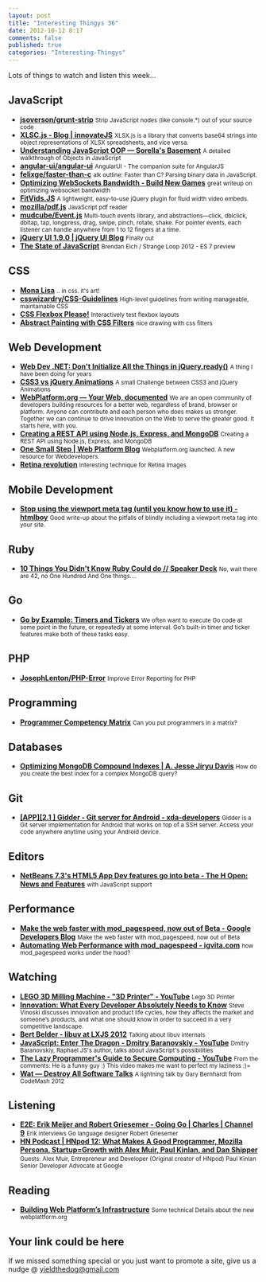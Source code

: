 ```yaml
--- 
layout: post 
title: "Interesting Thingys 36" 
date: 2012-10-12 8:17 
comments: false 
published: true 
categories: "Interesting-Thingys" 
--- 
```

Lots of things to watch and listen this week…

<!-- More -->

## JavaScript

- **[jsoverson/grunt-strip](https://github.com/jsoverson/grunt-strip)**
    <small>Strip JavaScript nodes (like console.*) out of your source code</small>
- **[XLSC.js - Blog | innovateJS](http://blog.innovatejs.com/?page_id=7)**
    <small>XLSX.js is a library that converts base64 strings into object representations of XLSX spreadsheets, and vice versa.</small>
- **[Understanding JavaScript OOP — Sorella's Basement](http://killdream.github.com/blog/2011/10/understanding-javascript-oop/)**
    <small>A detailed walkthrough of Objects in JavaScript</small>
- **[angular-ui/angular-ui](https://github.com/angular-ui/angular-ui)**
    <small>AngularUI - The companion suite for AngularJS </small>
- **[felixge/faster-than-c](https://github.com/felixge/faster-than-c)**
    <small>alk outline: Faster than C? Parsing binary data in JavaScript.</small>
- **[Optimizing WebSockets Bandwidth - Build New Games](http://buildnewgames.com/optimizing-websockets-bandwidth/)**
    <small>great writeup on optimizing websocket bandwidth</small>
- **[FitVids.JS](http://fitvidsjs.com/)**
    <small>A lightweight, easy-to-use jQuery plugin for fluid width video embeds.</small>
- **[mozilla/pdf.js](https://github.com/mozilla/pdf.js)**
    <small>JavaScript pdf reader</small>
- **[mudcube/Event.js](https://github.com/mudcube/Event.js)**
    <small>Multi-touch events library, and abstractions—click, dblclick, dbltap, tap, longpress, drag, swipe, pinch, rotate, shake. For pointer events, each listener can handle anywhere from 1 to 12 fingers at a time. </small>
- **[jQuery UI 1.9.0 | jQuery UI Blog](http://blog.jqueryui.com/2012/10/jquery-ui-1-9-0/)**
    <small>Finally out</small>
- **[The State of JavaScript](http://brendaneich.github.com/Strange-Loop-2012/#/)**
    <small>Brendan Eich / Strange Loop 2012 - ES 7 preview</small>
 
## CSS

- **[Mona Lisa](http://codepen.io/jaysalvat/pen/HaqBf)**
    <small>.. in css. it's art!</small>
- **[csswizardry/CSS-Guidelines](https://github.com/csswizardry/CSS-Guidelines)**
    <small>High-level guidelines from writing manageable, maintainable CSS</small>
- **[CSS Flexbox Please!](http://demo.agektmr.com/flexbox/)**
    <small>Interactively test flexbox layouts</small>
- **[Abstract Painting with CSS Filters](http://cssfilters.appspot.com/#/152003)**
    <small>nice drawing with css filters</small>
 
## Web Development

- **[Web Dev .NET: Don't Initialize All the Things in jQuery.ready()](http://www.elijahmanor.com/2012/10/dont-initialize-all-things-in.html)**
    <small>A thing I have been doing for years</small>
- **[CSS3 vs jQuery Animations](http://dev.opera.com/articles/view/css3-vs-jquery-animations/)**
    <small>A small Challenge between CSS3 and jQuery Animations</small>
- **[WebPlatform.org — Your Web, documented](http://www1.webplatform.org/)**
    <small>We are an open community of developers building resources for a better web, regardless of brand, browser or platform. Anyone can contribute and each person who does makes us stronger. Together we can continue to drive innovation on the Web to serve the greater good. It starts here, with you.</small>
- **[Creating a REST API using Node.js, Express, and MongoDB](http://coenraets.org/blog/2012/10/creating-a-rest-api-using-node-js-express-and-mongodb/?utm_source=rss)**
    <small>Creating a REST API using Node.js, Express, and MongoDB</small>
- **[One Small Step | Web Platform Blog](http://blog.webplatform.org/2012/10/one-small-step/)**
    <small>Webplatform.org launched. A new resource for Webdevelopers.</small>
- **[Retina revolution](http://blog.netvlies.nl/design-interactie/retina-revolution/)**
    <small>Interesting technique for Retina Images</small>
 
## Mobile Development

- **[Stop using the viewport meta tag (until you know how to use it) - htmlboy](http://blog.javierusobiaga.com/stop-using-the-viewport-tag-until-you-know-ho)**
    <small>Good write-up about the pitfalls of blindly including a viewport meta tag into your site. </small>
 
## Ruby

- **[10 Things You Didn't Know Ruby Could do // Speaker Deck](https://speakerdeck.com/u/jeg2/p/10-things-you-didnt-know-ruby-could-do)**
    <small>No, wait there are 42, no One Hundred And One things....</small>
 
## Go

- **[Go by Example: Timers and Tickers](http://mmcgrana.github.com/2012/09/go-by-example-timers-and-tickers.html)**
    <small>We often want to execute Go code at some point in the future, or repeatedly at some interval. Go’s built-in timer and ticker features make both of these tasks easy. </small>
 
## PHP

- **[JosephLenton/PHP-Error](https://github.com/JosephLenton/PHP-Error)**
    <small>Improve Error Reporting for PHP </small>
 
## Programming

- **[Programmer Competency Matrix](http://www.starling-software.com/employment/programmer-competency-matrix.html)**
    <small>Can you put programmers in a matrix?</small>
 
## Databases

- **[Optimizing MongoDB Compound Indexes | A. Jesse Jiryu Davis](http://emptysquare.net/blog/optimizing-mongodb-compound-indexes/)**
    <small>How do you create the best index for a complex MongoDB query?</small>
 
## Git

- **[[APP][2.1 ] Gidder - Git server for Android - xda-developers](http://forum.xda-developers.com/showthread.php?t=1870470)**
    <small>Gidder is a Git server implementation for Android that works on top of a SSH server. Access your code anywhere anytime using your Android device. </small>
 
## Editors

- **[NetBeans 7.3's HTML5 App Dev features go into beta - The H Open: News and Features](http://www.h-online.com/open/news/item/NetBeans-7-3-s-HTML5-App-Dev-features-go-into-beta-1723548.html)**
    <small>with JavaScript support</small>
 
## Performance

- **[Make the web faster with mod_pagespeed, now out of Beta - Google Developers Blog](http://googledevelopers.blogspot.co.at/2012/10/make-web-faster-with-modpagespeed-now.html)**
    <small>Make the web faster with mod_pagespeed, now out of Beta</small>
- **[Automating Web Performance with mod_pagespeed - igvita.com](http://www.igvita.com/2012/10/10/automating-web-performance-with-mod_pagespeed/)**
    <small>how mod_pagespeed works under the hood?</small>
 
## Watching

- **[LEGO 3D Milling Machine - "3D Printer" - YouTube](http://www.youtube.com/watch?v=pX1cO2XhMrg)**
    <small>Lego 3D Printer</small>
- **[Innovation: What Every Developer Absolutely Needs to Know](http://www.infoq.com/presentations/Innovation)**
    <small>Steve Vinoski discusses innovation and product life cycles, how they affects the market and someone’s products, and what one should know in order to succeed in a very competitive landscape. </small>
- **[Bert Belder - libuv at LXJS 2012](http://blog.nodejs.org/2012/09/30/bert-belder-libuv-lxjs-2012/)**
    <small>Talking about libuv internals</small>
- **[JavaScript: Enter The Dragon - Dmitry Baranovskiy - YouTube](http://www.youtube.com/watch?v=Trr95ij1358)**
    <small>Dmitry Baranovskiy, Raphael JS's author, talks about JavaScript's possibilities</small>
- **[The Lazy Programmer's Guide to Secure Computing - YouTube](http://www.youtube.com/watch?v=eL5o4PFuxTY)**
    <small>From the comments: He is a funny guy :) This video makes me﻿ want to perfect my laziness :)=</small>
- **[Wat — Destroy All Software Talks](https://www.destroyallsoftware.com/talks/wat)**
    <small>A lightning talk by Gary Bernhardt from CodeMash 2012</small>
 
## Listening

- **[E2E: Erik Meijer and Robert Griesemer - Going Go | Charles | Channel 9](http://channel9.msdn.com/Blogs/Charles/Erik-Meijer-and-Robert-Griesemer-Go)**
    <small>Erik interviews Go language designer Robert Griesemer</small>
- **[HN Podcast | HNpod 12: What Makes A Good Programmer, Mozilla Persona, Startup=Growth with Alex Muir, Paul Kinlan, and Dan Shipper](http://www.hnpod.com/episodes/hnpod-12-what-makes-a-good-programmer-mozilla-persona-startup-growth-with-alex-muir-paul-kinlan-and-dan-shipper)**
    <small>Guests: Alex Muir, Entrepreneur and Developer (Original creator of HNpod) Paul Kinlan Senior Developer Advocate at Google </small>
 
## Reading

- **[Building Web Platform’s Infrastructure](http://blog.webplatform.org/2012/10/building-web-platforms-infrastructure/)**
    <small>Some technical Details about the new webplattform.org</small>
 
## Your link could be here

If we missed something special or you just want to promote a site, give us a nudge @ <a href='&#109;&#97;&#105;&#108;t&#111;&#58;%7&#57;&#105;eld&#116;%68%65do%67&#64;gmail&#37;2&#69;c&#37;6&#70;m'>y&#105;eldt&#104;&#101;dog&#64;&#103;mail&#46;&#99;&#111;m</a>
